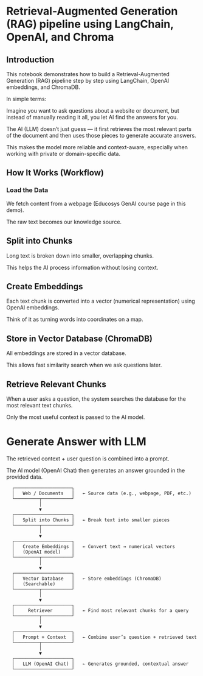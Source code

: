 
# Retrieval-Augmented Generation (RAG) pipeline using LangChain, OpenAI, and Chroma

## Introduction

This notebook demonstrates how to build a Retrieval-Augmented Generation (RAG) pipeline step by step using LangChain, OpenAI embeddings, and ChromaDB.

In simple terms:

Imagine you want to ask questions about a website or document, but instead of manually reading it all, you let AI find the answers for you.

The AI (LLM) doesn’t just guess — it first retrieves the most relevant parts of the document and then uses those pieces to generate accurate answers.

This makes the model more reliable and context-aware, especially when working with private or domain-specific data.

## How It Works (Workflow)

### Load the Data

We fetch content from a webpage (Educosys GenAI course page in this demo).

The raw text becomes our knowledge source.

## Split into Chunks

Long text is broken down into smaller, overlapping chunks.

This helps the AI process information without losing context.

## Create Embeddings

Each text chunk is converted into a vector (numerical representation) using OpenAI embeddings.

Think of it as turning words into coordinates on a map.

## Store in Vector Database (ChromaDB)

All embeddings are stored in a vector database.

This allows fast similarity search when we ask questions later.

## Retrieve Relevant Chunks

When a user asks a question, the system searches the database for the most relevant text chunks.

Only the most useful context is passed to the AI model.


# Generate Answer with LLM

The retrieved context + user question is combined into a prompt.

The AI model (OpenAI Chat) then generates an answer grounded in the provided data.

      ┌─────────────────────┐
      │   Web / Documents   │   ← Source data (e.g., webpage, PDF, etc.)
      └─────────┬───────────┘
                │
                ▼
      ┌─────────────────────┐
      │   Split into Chunks │   ← Break text into smaller pieces
      └─────────┬───────────┘
                │
                ▼
      ┌─────────────────────┐
      │   Create Embeddings │   ← Convert text → numerical vectors
      │   (OpenAI model)    │
      └─────────┬───────────┘
                │
                ▼
      ┌─────────────────────┐
      │   Vector Database   │   ← Store embeddings (ChromaDB)
      │   (Searchable)      │
      └─────────┬───────────┘
                │
                ▼
      ┌─────────────────────┐
      │     Retriever       │   ← Find most relevant chunks for a query
      └─────────┬───────────┘
                │
                ▼
      ┌─────────────────────┐
      │   Prompt + Context  │   ← Combine user’s question + retrieved text
      └─────────┬───────────┘
                │
                ▼
      ┌─────────────────────┐
      │   LLM (OpenAI Chat) │   ← Generates grounded, contextual answer
      └─────────────────────┘

